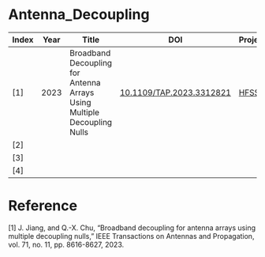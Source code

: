 # Antenna_Decoupling
|Index|Year|Title|DOI|Project|
| - | - | - | - | - |
|[1]|2023|Broadband Decoupling for Antenna Arrays Using Multiple Decoupling Nulls|[10.1109/TAP.2023.3312821](https://doi.org/10.1109/TAP.2023.3312821)|[HFSS](https://github.com/kaiifu/Antenna_Decoupling/tree/main/Decoupling_Null)|
|[2]|
|[3]|
|[4]|
# Reference
[1] J. Jiang, and Q.-X. Chu, “Broadband decoupling for antenna arrays using multiple decoupling nulls,” IEEE Transactions on Antennas and Propagation, vol. 71, no. 11, pp. 8616-8627, 2023.
